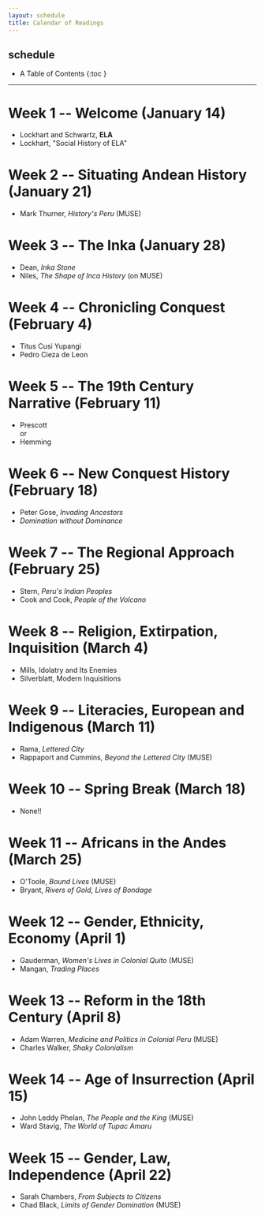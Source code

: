 ```yaml
---
layout: schedule
title: Calendar of Readings
---
```


## schedule  

* A Table of Contents
{:toc }

---

# Week 1 -- Welcome (January 14)
*  Lockhart and Schwartz, **ELA**
*  Lockhart, "Social History of ELA"

# Week 2 -- Situating Andean History (January 21) 
* Mark Thurner, *History's Peru* (MUSE)

# Week 3 -- The Inka (January 28) 
*  Dean, *Inka Stone*
*  Niles, *The Shape of Inca History*  (on MUSE)

# Week 4 -- Chronicling Conquest (February 4)
*  Titus Cusi Yupangi  
*  Pedro Cieza de Leon  

# Week 5 -- The 19th Century Narrative (February 11)  
*  Prescott  
or
*  Hemming

# Week 6 -- New Conquest History (February 18)   
*  Peter Gose, *Invading Ancestors*  
*  *Domination without Dominance*  

# Week 7 -- The Regional Approach (February 25)   
*  Stern, *Peru's Indian Peoples*  
*  Cook and Cook, *People of the Volcano*  

# Week 8 -- Religion, Extirpation, Inquisition (March 4) 
*  Mills, Idolatry and Its Enemies
*  Silverblatt, Modern Inquisitions

# Week 9 -- Literacies, European and Indigenous (March 11)   
*  Rama, *Lettered City*  
*  Rappaport and Cummins, *Beyond the Lettered City* (MUSE) 

# Week 10 -- Spring Break (March 18)  
*  None!!

# Week 11 -- Africans in the Andes (March 25)
*  O'Toole, *Bound Lives*  (MUSE)
*  Bryant, *Rivers of Gold, Lives of Bondage*  

# Week 12 -- Gender, Ethnicity, Economy (April 1)
*  Gauderman, *Women's Lives in Colonial Quito*  (MUSE)
*  Mangan, *Trading Places*  

# Week 13 -- Reform in the 18th Century (April 8)
*  Adam Warren, *Medicine and Politics in Colonial Peru*  (MUSE)
*  Charles Walker, *Shaky Colonialism*  

# Week 14 -- Age of Insurrection (April 15)
* John Leddy Phelan, *The People and the King* (MUSE)
* Ward Stavig, *The World of Tupac Amaru*  

# Week 15 -- Gender, Law, Independence (April 22)
*  Sarah Chambers, *From Subjects to Citizens*
*  Chad Black, *Limits of Gender Domination*  (MUSE)
